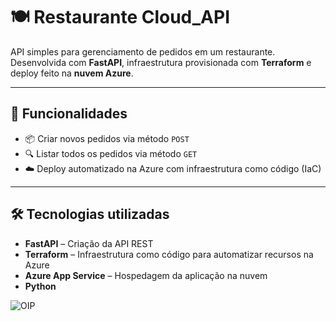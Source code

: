 # 🍽️ Restaurante Cloud_API 

API simples para gerenciamento de pedidos em um restaurante. Desenvolvida com **FastAPI**, infraestrutura provisionada com **Terraform** e deploy feito na **nuvem Azure**.

---

## 🚀 Funcionalidades

- 📦 Criar novos pedidos via método `POST`
- 🔍 Listar todos os pedidos via método `GET`
- ☁️ Deploy automatizado na Azure com infraestrutura como código (IaC)

---

## 🛠️ Tecnologias utilizadas

- **FastAPI** – Criação da API REST
- **Terraform** – Infraestrutura como código para automatizar recursos na Azure
- **Azure App Service** – Hospedagem da aplicação na nuvem
- **Python**

![OIP](https://github.com/user-attachments/assets/814e19fb-44f6-4052-a2a5-95c7d3dc4015)



